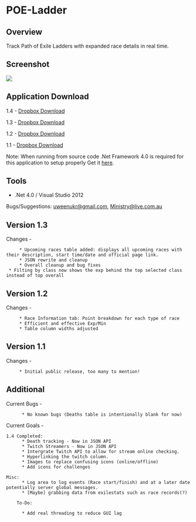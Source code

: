 POE-Ladder
==========

Overview
--------
Track Path of Exile Ladders with expanded race details in real time.

Screenshot
----------
[![](http://i.imgur.com/He1hEEn.png)](http://i.imgur.com/He1hEEn.png)

Application Download
---------
1.4 - [Dropbox Download][4]

1.3 - [Dropbox Download][3]

1.2 - [Dropbox Download][2]

1.1 - [Dropbox Download][1]


Note: When running from source code .Net Framework 4.0 is required for this application to setup properly
Get it [here](http://www.microsoft.com/en-au/download/details.aspx?id=17718).


Tools
-----
* .Net 4.0 / Visual Studio 2012

Bugs/Suggestions: 
uweenukr@gmail.com, 
Ministry@live.com.au

Version 1.3
-----------
Changes -

         * Upcoming races table added: displays all upcoming races with their description, start time/date and official page link.
         * JSON rewrite and cleanup
         * Overall cleanup and bug fixes
	 * Filting by class now shows the exp behind the top selected class instead of top overall

Version 1.2
-----------
Changes -

         * Race Information tab: Point breakdown for each type of race
         * Efficient and effective Exp/Min
         * Table column widths adjusted

Version 1.1
-----------
Changes -

         * Initial public release, too many to mention!
         
         
Additional
----------
Current Bugs -

          * No known bugs (Deaths table is intentionally blank for now)

Current Goals -

	1.4 Completed:
          * Death tracking - Now in JSON API
          * Twitch Streamers - Now in JSON API
          * Intergrate Twitch API to allow for stream online checking.
    	  * Hyperlinking the twitch column.
    	  * Images to replace confusing icons (online/offline)
          * Add icons for challenges
          
	Misc: 
          * Log area to log events (Race start/finish) and at a later date potentially server global messages.
          * [Maybe] grabbing data from exilestats such as race records(?)
          
        To-Do:
          
          * Add real threading to reduce GUI lag

        
        
[1]: https://dl.dropbox.com/u/31365922/POELadder%201.1.zip
[2]: https://www.dropbox.com/s/g7xpgq5143dqk6l/POELadder%201.2.zip
[3]: https://www.dropbox.com/s/nzsygnr26qtaxv4/POELadder%201.3.zip
[4]: https://dl.dropboxusercontent.com/u/31365922/POELadder%20v1.4.zip
